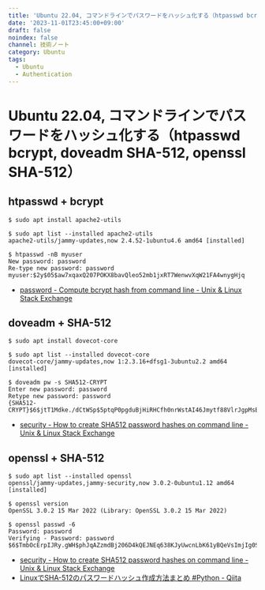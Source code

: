 ```yaml
---
title: 'Ubuntu 22.04, コマンドラインでパスワードをハッシュ化する（htpasswd bcrypt, doveadm SHA-512, openssl SHA-512）'
date: '2023-11-01T23:45:00+09:00'
draft: false
noindex: false
channel: 技術ノート
category: Ubuntu
tags:
  - Ubuntu
  - Authentication
---
```

# Ubuntu 22.04, コマンドラインでパスワードをハッシュ化する（htpasswd bcrypt, doveadm SHA-512, openssl SHA-512）

## htpasswd + bcrypt

```shell
$ sudo apt install apache2-utils

$ sudo apt list --installed apache2-utils
apache2-utils/jammy-updates,now 2.4.52-1ubuntu4.6 amd64 [installed]
```

```shell
$ htpasswd -nB myuser
New password: password
Re-type new password: password
myuser:$2y$05$aw7xqaxQ207POKX8bavQleo52mb1jxRT7WenwvXqW21FA4wnygHjq
```

- [password - Compute bcrypt hash from command line - Unix & Linux Stack Exchange](https://unix.stackexchange.com/questions/307994/compute-bcrypt-hash-from-command-line)

## doveadm + SHA-512

```shell
$ sudo apt install dovecot-core

$ sudo apt list --installed dovecot-core
dovecot-core/jammy-updates,now 1:2.3.16+dfsg1-3ubuntu2.2 amd64 [installed]
```

```shell
$ doveadm pw -s SHA512-CRYPT
Enter new password: password
Retype new password: password
{SHA512-CRYPT}$6$jtT1Mdke./dCtWSp$5ptqP0pgduBjHiRHCfh0nrWstAI46Jmytf88VlrJgpMsBPSNVhFG1cdgxkHVAXLporwb0d9pcYskAfFPqdtEy1
```

- [security - How to create SHA512 password hashes on command line - Unix & Linux Stack Exchange](https://unix.stackexchange.com/questions/52108/how-to-create-sha512-password-hashes-on-command-line)

## openssl + SHA-512

```shell
$ sudo apt list --installed openssl
openssl/jammy-updates,jammy-security,now 3.0.2-0ubuntu1.12 amd64 [installed]

$ openssl version
OpenSSL 3.0.2 15 Mar 2022 (Library: OpenSSL 3.0.2 15 Mar 2022)
```

```shell
$ openssl passwd -6
Password: password
Verifying - Password: password
$6$TmbOcErpIJRy.gWH$phJqAZzmdBj206D4kQEJNEq638KJyUwcnLbK61yBQeVsImjIg0SYXeClDjyMFCVCAvjqeNszhwtz1aUtTPKo70
```

- [security - How to create SHA512 password hashes on command line - Unix & Linux Stack Exchange](https://unix.stackexchange.com/questions/52108/how-to-create-sha512-password-hashes-on-command-line)
- [LinuxでSHA-512のパスワードハッシュ作成方法まとめ #Python - Qiita](https://qiita.com/yumenomatayume/items/2c77ec52e7b2257f6800)
